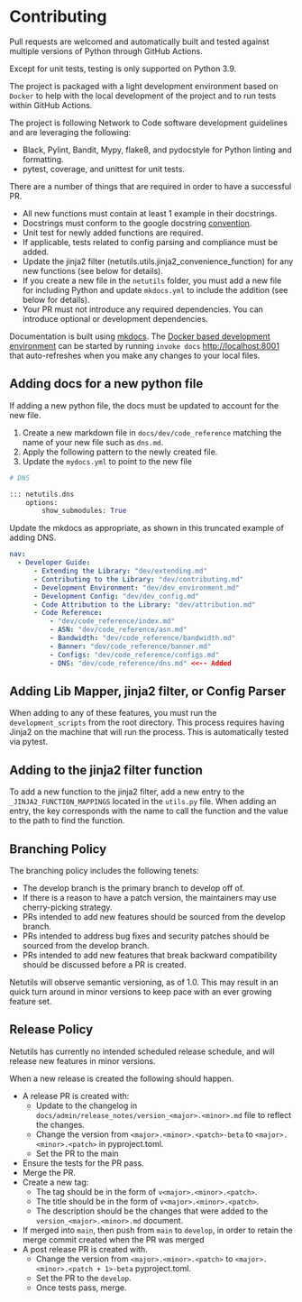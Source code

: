 # Contributing

Pull requests are welcomed and automatically built and tested against multiple versions of Python through GitHub Actions. 

Except for unit tests, testing is only supported on Python 3.9.

The project is packaged with a light development environment based on `Docker` to help with the local development of the project and to run tests within  GitHub Actions.

The project is following Network to Code software development guidelines and are leveraging the following:

- Black, Pylint, Bandit, Mypy, flake8, and pydocstyle for Python linting and formatting.
- pytest, coverage, and unittest for unit tests.

There are a number of things that are required in order to have a successful PR.

- All new functions must contain at least 1 example in their docstrings.
- Docstrings must conform to the google docstring [convention](https://google.github.io/styleguide/pyguide.html#381-docstrings).
- Unit test for newly added functions are required.
- If applicable, tests related to config parsing and compliance must be added.
- Update the jinja2 filter (netutils.utils.jinja2_convenience_function) for any new functions (see below for details).
- If you create a new file in the `netutils` folder, you must add a new file for including Python and update `mkdocs.yml` to include the addition (see below for details).
- Your PR must not introduce any required dependencies. You can introduce optional or development dependencies.

Documentation is built using [mkdocs](https://www.mkdocs.org/). The [Docker based development environment](dev_environment.md#docker-development-environment) can be started by running `invoke docs` [http://localhost:8001](http://localhost:8001) that auto-refreshes when you make any changes to your local files.

## Adding docs for a new python file

If adding a new python file, the docs must be updated to account for the new file.

1. Create a new markdown file in `docs/dev/code_reference` matching the name of your new file such as `dns.md`.
2. Apply the following pattern to the newly created file.
3. Update the `mydocs.yml` to point to the new file

```python
# DNS

::: netutils.dns
    options:
        show_submodules: True
```

Update the mkdocs as appropriate, as shown in this truncated example of adding DNS.

```yaml
nav:
  - Developer Guide:
      - Extending the Library: "dev/extending.md"
      - Contributing to the Library: "dev/contributing.md"
      - Development Environment: "dev/dev_environment.md"
      - Development Config: "dev/dev_config.md"
      - Code Attribution to the Library: "dev/attribution.md"
      - Code Reference:
          - "dev/code_reference/index.md"
          - ASN: "dev/code_reference/asn.md"
          - Bandwidth: "dev/code_reference/bandwidth.md"
          - Banner: "dev/code_reference/banner.md"
          - Configs: "dev/code_reference/configs.md"
          - DNS: "dev/code_reference/dns.md" <<-- Added
```

## Adding Lib Mapper, jinja2 filter, or Config Parser

When adding to any of these features, you must run the `development_scripts` from the root directory. This process requires having Jinja2 on the machine that will run the process. This is automatically tested via pytest.

## Adding to the jinja2 filter function

To add a new function to the jinja2 filter, add a new entry to the `_JINJA2_FUNCTION_MAPPINGS` located in the `utils.py` file. When adding an entry, the key corresponds with the name to call the function and the value to the path to find the function.


## Branching Policy

The branching policy includes the following tenets:

- The develop branch is the primary branch to develop off of.
- If there is a reason to have a patch version, the maintainers may use cherry-picking strategy.
- PRs intended to add new features should be sourced from the develop branch.
- PRs intended to address bug fixes and security patches should be sourced from the develop branch.
- PRs intended to add new features that break backward compatibility should be discussed before a PR is created.

Netutils will observe semantic versioning, as of 1.0. This may result in an quick turn around in minor versions to keep pace with an ever growing feature set.

## Release Policy

Netutils has currently no intended scheduled release schedule, and will release new features in minor versions.

When a new release is created the following should happen.

- A release PR is created with:
    - Update to the changelog in `docs/admin/release_notes/version_<major>.<minor>.md` file to reflect the changes.
    - Change the version from `<major>.<minor>.<patch>-beta` to `<major>.<minor>.<patch>` in pyproject.toml.
    - Set the PR to the main
- Ensure the tests for the PR pass.
- Merge the PR.
- Create a new tag:
    - The tag should be in the form of `v<major>.<minor>.<patch>`.
    - The title should be in the form of `v<major>.<minor>.<patch>`.
    - The description should be the changes that were added to the `version_<major>.<minor>.md` document.
- If merged into `main`, then push from `main` to `develop`, in order to retain the merge commit created when the PR was merged
- A post release PR is created with.
    - Change the version from `<major>.<minor>.<patch>` to `<major>.<minor>.<patch + 1>-beta` pyproject.toml.
    - Set the PR to the `develop`.
    - Once tests pass, merge.